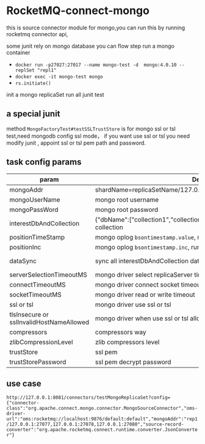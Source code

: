# RocketMQ-connect-mongo

this is source connector module for mongo,you can run this by running rocketmq connector api,

some junit rely on mongo database you can flow step run a mongo container

- `docker run -p27027:27017 --name mongo-test -d  mongo:4.0.10 --replSet "repl1"`
- `docker exec -it mongo-test mongo `
- `rs.initiate()`

init a mongo replicaSet run all junit test

## a special junit

method `MongoFactoryTest#testSSLTrustStore` is for mongo ssl or tsl test,need mongodb config ssl mode， if you want use
ssl or tsl you need modify junit , appoint ssl or tsl pem path and password.

## task config params

| param                                    | Description                                                                              | type                                                    |
|------------------------------------------|------------------------------------------------------------------------------------------|---------------------------------------------------------|
| mongoAddr                                | shardName=replicaSetName/127.0.0.1:2781,127.0.0.1:2782,127.0.0.1:2783;                   | string, split by ;                                      |
| mongoUserName                            | mongo root username                                                                      | string                                                  |
| mongoPassWord                            | mongo root password                                                                      | string                                                  |
| interestDbAndCollection                  | {"dbName":["collection1","collection2"]}, collectionName can be "*" means all collection | json                                                    |
| positionTimeStamp                        | mongo oplog `bsontimestamp.value`, runtime store position is highest level               | int                                                     |
| positionInc                              | mongo oplog `bsontimestamp.inc`, runtime store position is highest level                 | int                                                     |
| dataSync                                 | sync all interestDbAndCollection data, runtime store position is highest level           | json, Map<String(dbName), List<String(collectionName)>> |
| serverSelectionTimeoutMS                 | mongo driver select replicaServer timeout                                                | long                                                    | 
| connectTimeoutMS                         | mongo driver connect socket timeout                                                      | long                                                    |
| socketTimeoutMS                          | mongo driver read or write timeout                                                       | long                                                    |
| ssl or tsl                               | mongo driver use ssl or tsl                                                              | boolean                                                 |
| tlsInsecure or sslInvalidHostNameAllowed | mongo driver when use ssl or tsl allow invalid hostname                                  | boolean                                                 |
| compressors                              | compressors way                                                                          | string (zlib or snappy)                                 |
| zlibCompressionLevel                     | zlib compressors level                                                                   | int (1-7)                                               |
| trustStore                               | ssl pem                                                                                  | path                                                    |
| trustStorePassword                       | ssl pem decrypt password                                                                 | string                                                  |

## use case

`http://127.0.0.1:8081/connectors/testMongoReplicaSet?config={"connector-class":"org.apache.connect.mongo.connector.MongoSourceConnector","oms-driver-url":"oms:rocketmq://localhost:9876/default:default","mongoAddr":"rep1/127.0.0.1:27077,127.0.0.1:27078,127.0.0.1:27080","source-record-converter":"org.apache.rocketmq.connect.runtime.converter.JsonConverter"}`
